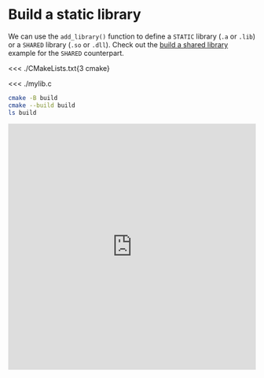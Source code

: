 # Build a static library

We can use the `add_library()` function to define a `STATIC` library (`.a` or
`.lib`) or a `SHARED` library (`.so` or `.dll`). Check out the [build a shared
library] example for the `SHARED` counterpart.

<<< ./CMakeLists.txt{3 cmake}

<<< ./mylib.c

```sh
cmake -B build
cmake --build build
ls build
```

<iframe frameborder="0" style="width: 100%; height: 500px" src="https://replit.com/@jcbhmr/cmakebyexampledev-static?embed=1"></iframe>

[build a shared library]: /shared/
